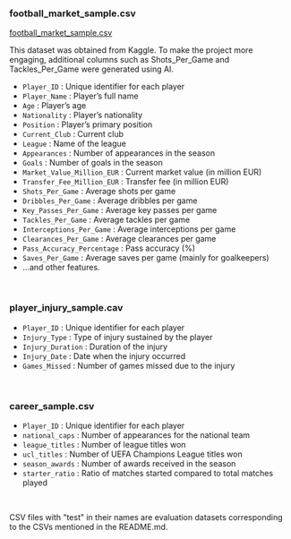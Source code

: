 ### football_market_sample.csv 

[football_market_sample.csv](https://github.com/LeeYuchan75/football-transfer-project/blob/main/soccer%20market%20project/Temp%20folder/football_market_sample.csv)

This dataset was obtained from Kaggle. To make the project more engaging, additional columns such as Shots_Per_Game and Tackles_Per_Game were generated using AI.

- `Player_ID` : Unique identifier for each player  
- `Player_Name` : Player’s full name  
- `Age` : Player’s age  
- `Nationality` : Player’s nationality  
- `Position` : Player’s primary position  
- `Current_Club` : Current club  
- `League` : Name of the league  
- `Appearances` : Number of appearances in the season  
- `Goals` : Number of goals in the season  
- `Market_Value_Million_EUR` : Current market value (in million EUR)  
- `Transfer_Fee_Million_EUR` : Transfer fee (in million EUR)  
- `Shots_Per_Game` : Average shots per game  
- `Dribbles_Per_Game` : Average dribbles per game  
- `Key_Passes_Per_Game` : Average key passes per game  
- `Tackles_Per_Game` : Average tackles per game  
- `Interceptions_Per_Game` : Average interceptions per game  
- `Clearances_Per_Game` : Average clearances per game  
- `Pass_Accuracy_Percentage` : Pass accuracy (%)  
- `Saves_Per_Game` : Average saves per game (mainly for goalkeepers)
- ...and other features.

<br/> 

### player_injury_sample.cav

- `Player_ID` : Unique identifier for each player  
- `Injury_Type` : Type of injury sustained by the player  
- `Injury_Duration` : Duration of the injury  
- `Injury_Date` : Date when the injury occurred  
- `Games_Missed` : Number of games missed due to the injury

<br/>

### career_sample.csv

- `Player_ID` : Unique identifier for each player  
- `national_caps` : Number of appearances for the national team  
- `league_titles` : Number of league titles won  
- `ucl_titles` : Number of UEFA Champions League titles won  
- `season_awards` : Number of awards received in the season  
- `starter_ratio` : Ratio of matches started compared to total matches played  

<br/>

CSV files with "test" in their names are evaluation datasets corresponding to the CSVs mentioned in the README.md.

